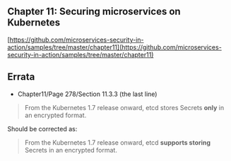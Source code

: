 ## Chapter 11: Securing microservices on Kubernetes

[https://github.com/microservices-security-in-action/samples/tree/master/chapter11](https://github.com/microservices-security-in-action/samples/tree/master/chapter11)

## Errata

* Chapter11/Page 278/Section 11.3.3 (the last line)

> From the Kubernetes 1.7 release onward, etcd stores Secrets **only** in an encrypted format.

Should be corrected as:

> From the Kubernetes 1.7 release onward, etcd **supports storing** Secrets in an encrypted format.

